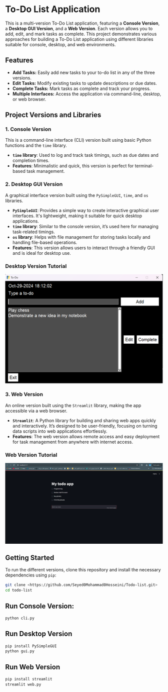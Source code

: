 # To-Do List Application

This is a multi-version To-Do List application, featuring a **Console Version**, a **Desktop GUI Version**, and a **Web Version**. Each version allows you to add, edit, and mark tasks as complete. This project demonstrates various approaches for building a To-Do List application using different libraries suitable for console, desktop, and web environments.

## Features
- **Add Tasks:** Easily add new tasks to your to-do list in any of the three versions.
- **Edit Tasks:** Modify existing tasks to update descriptions or due dates.
- **Complete Tasks:** Mark tasks as complete and track your progress.
- **Multiple Interfaces:** Access the application via command-line, desktop, or web browser.

## Project Versions and Libraries

### 1. Console Version
This is a command-line interface (CLI) version built using basic Python functions and the `time` library. 
- **`time` library**: Used to log and track task timings, such as due dates and completion times.
- **Features**: Minimalistic and quick, this version is perfect for terminal-based task management.

### 2. Desktop GUI Version
A graphical interface version built using the `PySimpleGUI`, `time`, and `os` libraries.
- **`PySimpleGUI`**: Provides a simple way to create interactive graphical user interfaces. It's lightweight, making it suitable for quick desktop applications.
- **`time` library**: Similar to the console version, it’s used here for managing task-related timings.
- **`os` library**: Helps with file management for storing tasks locally and handling file-based operations.
- **Features**: This version allows users to interact through a friendly GUI and is ideal for desktop use.

### Desktop Version Tutorial

![Desktop Version](image/desktop-version.png)

### 3. Web Version
An online version built using the `Streamlit` library, making the app accessible via a web browser.
- **`Streamlit`**: A Python library for building and sharing web apps quickly and interactively. It’s designed to be user-friendly, focusing on turning data scripts into web applications effortlessly.
- **Features**: The web version allows remote access and easy deployment for task management from anywhere with internet access.

### Web Version Tutorial

![Desktop Version](image/web-version.png)

## Getting Started

To run the different versions, clone this repository and install the necessary dependencies using `pip`:

```bash
git clone <https://github.com/Seyed0Mohammad0Hosseini/Todo-list.git>
cd todo-list
```
## Run Console Version:
```bash
python cli.py
```
## Run Desktop Version
```bash
pip install PySimpleGUI
python gui.py
```
## Run Web Version
```bash
pip install streamlit
streamlit web.py
```


